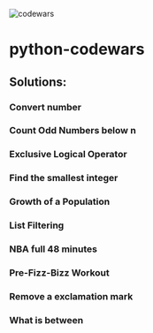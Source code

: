 ![codewars](https://user-images.githubusercontent.com/68942106/92854279-a9ac0d80-f3a5-11ea-8356-2fc800cdaeab.png)
# python-codewars
## Solutions:

### Convert number
### Count Odd Numbers below n
### Exclusive Logical Operator
### Find the smallest integer
### Growth of a Population
### List Filtering
### NBA full 48 minutes
### Pre-Fizz-Bizz Workout
### Remove a exclamation mark
### What is between
